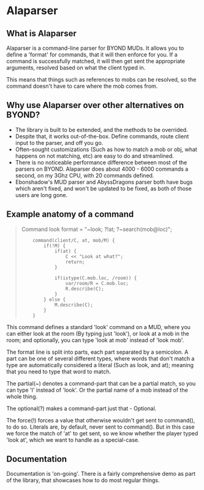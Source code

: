 Alaparser
=========

What is Alaparser
-----------------
Alaparser is a command-line parser for BYOND MUDs.
It allows you to define a 'format' for commands, that
it will then enforce for you. If a command is successfully
matched, it will then get sent the appropriate arguments, resolved
based on what the client typed in.

This means that things such as references to mobs can be resolved, so
the command doesn't have to care where the mob comes from.

Why use Alaparser over other alternatives on BYOND?
---------------------------------------------------
* The library is built to be extended, and the methods to be overrided.
* Despite that, it works out-of-the-box. Define commands, route client input to the parser,
and off you go.
* Often-sought customizations (Such as how to match a mob or obj, what happens on not matching,
etc) are easy to do and streamlined.
* There is no noticeable performance difference between most of the parsers on BYOND. Alaparser does
about 4000 - 6000 commands a second, on my 3Ghz CPU, with 20 commands defined.
* Ebonshadow's MUD parser and AbyssDragons parser both have bugs which aren't fixed, and won't be updated
to be fixed, as both of those users are long gone.

Example anatomy of a command
----------------------------
<blockquote>
Command
	look
		format = "~look; ?!at; ?~search(mob@loc)";

		command(client/C, at, mob/M) {
			if(!M) {
				if(at) {
					C << "Look at what?";
					return;
				}

				if(istype(C.mob.loc, /room)) {
					var/room/R = C.mob.loc;
					R.describe(C);
				}
			} else {
				M.describe(C);
			}
		}
</blockquote>

This command defines a standard 'look' command on a MUD, where you can either look
at the room (By typing just 'look'), or look at a mob in the room; and optionally, you
can type 'look at mob' instead of 'look mob'.

The format line is split into parts, each part separated by a semicolon. A part can be one
of several different types, where words that don't match a type are automatically considered
a literal (Such as look, and at); meaning that you need to type that word to match.

The partial(~) denotes a command-part that can be a partial match, so you can type 'l' instead
of 'look'. Or the partial name of a mob instead of the whole thing.

The optional(?) makes a command-part just that - Optional.

The force(!) forces a value that otherwise wouldn't get sent to command(), to do so. Literals are, by
default, never sent to command(). But in this case we force the match of 'at' to get sent, so we know
whether the player typed 'look at', which we want to handle as a special-case.

Documentation
-------------
Documentation is 'on-going'. There is a fairly comprehensive demo as part of the library, that showcases
how to do most regular things.